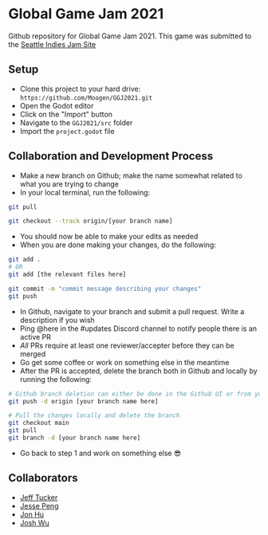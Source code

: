 # Global Game Jam 2021

Github repository for Global Game Jam 2021. This game was submitted to the [Seattle Indies Jam Site](https://globalgamejam.org/2021/jam-sites/seattle-indies)

## Setup

- Clone this project to your hard drive: `https://github.com/Moogen/GGJ2021.git`
- Open the Godot editor
- Click on the "Import" button
- Navigate to the `GGJ2021/src` folder
- Import the `project.godot` file

## Collaboration and Development Process

- Make a new branch on Github; make the name somewhat related to what you are trying to change
- In your local terminal, run the following:

```bash
git pull

git checkout --track origin/[your branch name]
```

- You should now be able to make your edits as needed
- When you are done making your changes, do the following:

```bash
git add .
# OR
git add [the relevant files here]

git commit -m "commit message describing your changes"
git push
```

- In Github, navigate to your branch and submit a pull request. Write a description if you wish
- Ping @here in the #updates Discord channel to notify people there is an active PR
- _All_ PRs require at least one reviewer/accepter before they can be merged
- Go get some coffee or work on something else in the meantime
- After the PR is accepted, delete the branch both in Github and locally by running the following:

```bash
# Github branch deletion can either be done in the Github UI or from your terminal
git push -d origin [your branch name here]

# Pull the changes locally and delete the branch
git checkout main
git pull
git branch -d [your branch name here]
```

- Go back to step 1 and work on something else :sunglasses:

## Collaborators

- [Jeff Tucker](https://github.com/jeffman323)
- [Jesse Peng](https://github.com/jessepinwheel)
- [Jon Hu](https://github.com/stitchless)
- [Josh Wu](https://github.com/moogen)
